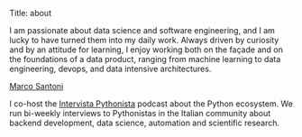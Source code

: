 Title: about

I am passionate about data science and software engineering, and I am lucky to have turned them into my daily work. Always driven by curiosity and by an attitude for learning, I enjoy working both on the façade and on the foundations of a data product, ranging from machine learning to data engineering, devops, and data intensive architectures.

<script type="text/javascript" src="https://platform.linkedin.com/badges/js/profile.js" async defer></script>
<div class="LI-profile-badge"  data-version="v1" data-size="medium" data-locale="it_IT" data-type="horizontal" data-theme="light" data-vanity="msantoni"><a class="LI-simple-link" href='https://it.linkedin.com/in/msantoni?trk=profile-badge'>Marco Santoni</a></div>

I co-host the [Intervista Pythonista](https://intervistapythonista.com/) podcast about the Python ecosystem. We run bi-weekly interviews to Pythonistas in the Italian community about backend development, data science, automation and scientific research.
